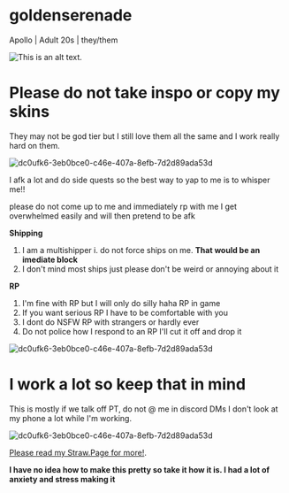 # goldenserenade

 Apollo | Adult 20s | they/them

![This is an alt text.](tumblr_363c5089eafc3a9674e333a230d53b52_eeb1eaa6_540.gif "This is a sample image.") 

# Please do not take inspo or copy my skins

They may not be god tier but I still love them all the same and I work really hard on them. 

![dc0ufk6-3eb0bce0-c46e-407a-8efb-7d2d89ada53d](https://github.com/user-attachments/assets/a38573c4-2209-4555-82b0-6ea5439152a2)

I afk a lot and do side quests so the best way to yap to me is to whisper me!!

please do not come up to me and immediately rp with me I get overwhelmed easily and will then pretend to be afk 

__Shipping__

1. I am a multishipper
  i. do not force ships on me. **That would be an imediate block**
3. I don't mind most ships just please don't be weird or annoying about it

__RP__

1. I'm fine with RP but I will only do silly haha RP in game
2. If you want serious RP I have to be comfortable with you
3. I dont do NSFW RP with strangers or hardly ever
4. Do not police how I respond to an RP I'll cut it off and drop it

![dc0ufk6-3eb0bce0-c46e-407a-8efb-7d2d89ada53d](https://github.com/user-attachments/assets/a38573c4-2209-4555-82b0-6ea5439152a2)

# I work a lot so keep that in mind

This is mostly if we talk off PT, do not @ me in discord DMs I don't look at my phone a lot while I'm working. 

![dc0ufk6-3eb0bce0-c46e-407a-8efb-7d2d89ada53d](https://github.com/user-attachments/assets/a38573c4-2209-4555-82b0-6ea5439152a2)

 [Please read my Straw.Page for more!](https://arrowofdodona.straw.page/).

 **I have no idea how to make this pretty so take it how it is. I had a lot of anxiety and stress making it**
